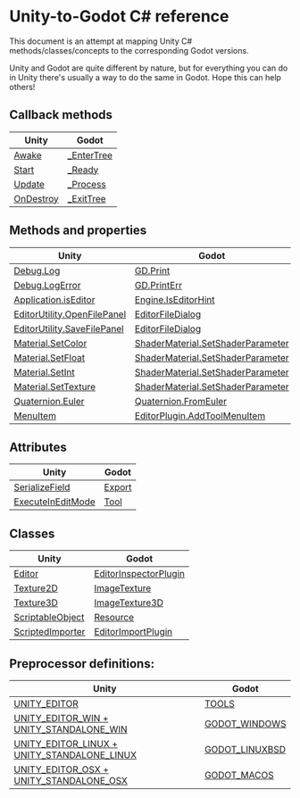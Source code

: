 # Unity-to-Godot C# reference

This document is an attempt at mapping Unity C# methods/classes/concepts to the corresponding Godot versions.

Unity and Godot are quite different by nature, but for everything you can do in Unity there's usually a way to do the same in Godot. Hope this can help others!

## Callback methods

| Unity | Godot |
| ----- | ----- |
| [Awake](https://docs.unity3d.com/ScriptReference/MonoBehaviour.Awake.html) | [_EnterTree](https://docs.godotengine.org/en/stable/tutorials/scripting/overridable_functions.html#overridable-functions) |
| [Start](https://docs.unity3d.com/ScriptReference/MonoBehaviour.Start.html) | [_Ready](https://docs.godotengine.org/en/stable/tutorials/scripting/overridable_functions.html#overridable-functions) |
| [Update](https://docs.unity3d.com/ScriptReference/MonoBehaviour.Update.html) | [_Process](https://docs.godotengine.org/en/stable/tutorials/scripting/overridable_functions.html#overridable-functions) |
| [OnDestroy](https://docs.unity3d.com/ScriptReference/MonoBehaviour.OnDestroy.html) | [_ExitTree](https://docs.godotengine.org/en/stable/tutorials/scripting/overridable_functions.html#overridable-functions) |

## Methods and properties

| Unity | Godot | Example |
| ----- | ----- | ------- |
| [Debug.Log](https://docs.unity3d.com/ScriptReference/Debug.Log.html) | [GD.Print](https://github.com/godotengine/godot/blob/10e111477db68fe65776a1d68fb1ffccaf6520fc/modules/mono/glue/GodotSharp/GodotSharp/Core/GD.cs#L173) | |
| [Debug.LogError](https://docs.unity3d.com/ScriptReference/Debug.LogError.html) | [GD.PrintErr](https://github.com/godotengine/godot/blob/10e111477db68fe65776a1d68fb1ffccaf6520fc/modules/mono/glue/GodotSharp/GodotSharp/Core/GD.cs#L272) | |
| [Application.isEditor](https://docs.unity3d.com/ScriptReference/Application-isEditor.html) | [Engine.IsEditorHint](https://docs.godotengine.org/en/stable/classes/class_engine.html#class-engine-method-is-editor-hint) | |
| [EditorUtility.OpenFilePanel](https://docs.unity3d.com/ScriptReference/EditorUtility.OpenFilePanel.html) | [EditorFileDialog](https://docs.godotengine.org/en/stable/classes/class_editorfiledialog.html) | [Example](snippets/EditorFileDialog-open.md) |
| [EditorUtility.SaveFilePanel](https://docs.unity3d.com/ScriptReference/EditorUtility.SaveFilePanel.html) | [EditorFileDialog](https://docs.godotengine.org/en/stable/classes/class_editorfiledialog.html) | [Example](snippets/EditorFileDialog-save.md) |
| [Material.SetColor](https://docs.unity3d.com/ScriptReference/Material.SetColor.html) | [ShaderMaterial.SetShaderParameter](https://docs.godotengine.org/en/stable/classes/class_shadermaterial.html#method-descriptions) | |
| [Material.SetFloat](https://docs.unity3d.com/ScriptReference/Material.SetFloat.html) | [ShaderMaterial.SetShaderParameter](https://docs.godotengine.org/en/stable/classes/class_shadermaterial.html#method-descriptions) | |
| [Material.SetInt](https://docs.unity3d.com/ScriptReference/Material.SetInt.html) | [ShaderMaterial.SetShaderParameter](https://docs.godotengine.org/en/stable/classes/class_shadermaterial.html#method-descriptions) | |
| [Material.SetTexture](https://docs.unity3d.com/ScriptReference/Material.SetTexture.html) | [ShaderMaterial.SetShaderParameter](https://docs.godotengine.org/en/stable/classes/class_shadermaterial.html#method-descriptions) | |
| [Quaternion.Euler](https://docs.unity3d.com/ScriptReference/Quaternion.Euler.html) | [Quaternion.FromEuler](https://docs.godotengine.org/en/stable/classes/class_quaternion.html#class-quaternion-method-from-euler) | [Example](snippets/Quaternion.FromEuler.md) |
| [MenuItem](https://docs.unity3d.com/ScriptReference/MenuItem.html) | [EditorPlugin.AddToolMenuItem](https://docs.godotengine.org/en/stable/classes/class_editorplugin.html#class-editorplugin-method-add-tool-menu-item) | [Example](snippets/AddToolMenuItem.md) |

## Attributes
| Unity | Godot |
| ----- | ----- |
| [SerializeField](https://docs.unity3d.com/ScriptReference/SerializeField.html) | [Export](https://docs.godotengine.org/en/3.1/getting_started/scripting/gdscript/gdscript_basics.html#doc-gdscript-exports) |
| [ExecuteInEditMode](https://docs.unity3d.com/ScriptReference/ExecuteInEditMode.html) | [Tool](https://docs.godotengine.org/en/3.1/tutorials/misc/running_code_in_the_editor.html?highlight=Tool) |

## Classes

| Unity | Godot |
| ----- | ----- |
| [Editor](https://docs.unity3d.com/ScriptReference/Editor.html) | [EditorInspectorPlugin](https://docs.godotengine.org/en/stable/classes/class_editorinspectorplugin.html) |
| [Texture2D](https://docs.unity3d.com/ScriptReference/Texture2D.html) | [ImageTexture](https://docs.godotengine.org/en/stable/classes/class_imagetexture.html) |
| [Texture3D](https://docs.unity3d.com/ScriptReference/Texture3D.html) | [ImageTexture3D](https://docs.godotengine.org/en/stable/classes/class_imagetexture3d.html) |
| [ScriptableObject](https://docs.unity3d.com/Manual/class-ScriptableObject.html) | [Resource](https://docs.godotengine.org/en/3.1/classes/class_resource.html#class-resource) |
| [ScriptedImporter](https://docs.unity3d.com/Manual/ScriptedImporters.html) | [EditorImportPlugin](https://docs.godotengine.org/en/stable/tutorials/plugins/editor/import_plugins.html) |

## Preprocessor definitions:
| Unity | Godot |
| ----- | ----- |
| [UNITY_EDITOR](https://docs.unity3d.com/Manual/PlatformDependentCompilation.html) | [TOOLS](https://docs.godotengine.org/en/stable/tutorials/scripting/c_sharp/c_sharp_features.html#preprocessor-defines) |
| [UNITY_EDITOR_WIN + UNITY_STANDALONE_WIN](https://docs.unity3d.com/Manual/PlatformDependentCompilation.html) | [GODOT_WINDOWS](https://docs.godotengine.org/en/stable/tutorials/scripting/c_sharp/c_sharp_features.html#preprocessor-defines) |
| [UNITY_EDITOR_LINUX + UNITY_STANDALONE_LINUX](https://docs.unity3d.com/Manual/PlatformDependentCompilation.html) | [GODOT_LINUXBSD](https://docs.godotengine.org/en/stable/tutorials/scripting/c_sharp/c_sharp_features.html#preprocessor-defines) |
| [UNITY_EDITOR_OSX + UNITY_STANDALONE_OSX](https://docs.unity3d.com/Manual/PlatformDependentCompilation.html) | [GODOT_MACOS](https://docs.godotengine.org/en/stable/tutorials/scripting/c_sharp/c_sharp_features.html#preprocessor-defines) |
